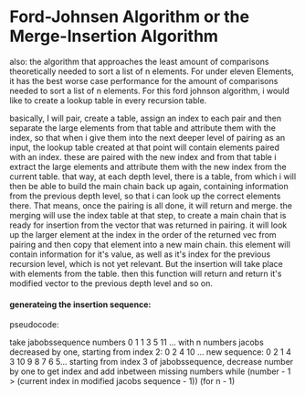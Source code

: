 # Ford-Johnsen Algorithm or the Merge-Insertion Algorithm

also: the algorithm that approaches the least amount of comparisons theoretically needed to sort a list of n elements.
For under eleven Elements, it has the best worse case performance for the amount of comparisons needed to sort a list of n elements.
For this ford johnson algorithm, i would like to create a lookup table in every recursion table.

basically, I will pair, create a table, assign an index to each pair and then separate the large elements from that table and attribute them with the index, so that when i give them into the next deeper level of pairing as an input, the lookup table created at that point will contain elements paired with an index. these are paired with the new index and from that table i extract the large elements and attribute them with the new index from the current table. that way, at each depth level, there is a table, from which i will then be able to build the main chain back up again, containing information from the previous depth level, so that i can look up the correct elements there. That means, once the pairing is all done, it will return and merge. the merging will use the index table at that step, to create a main chain that is ready for insertion from the vector that was returned in pairing. it will look up the larger element at the index in the order of the returned vec from pairing and then copy that element into a new main chain. this element will contain information for it's value, as well as it's index for the previous recursion level, which is not yet relevant. But the insertion will take place with elements from the table. then this function will return and return it's modified vector to the previous depth level and so on.

#### generateing the insertion sequence:

pseudocode:

take jabobssequence numbers
	0 1 1 3 5 11 ... with n numbers
jacobs decreased by one, starting from index 2:
	0 2 4 10 ...
new sequence: 0 2  1 4  3 10 9 8 7 6 5... 
starting from index 3 of jabobssequence, decrease number by one to get index
and add inbetween missing numbers while (number - 1 > (current index in modified jacobs sequence - 1))
(for n - 1)

